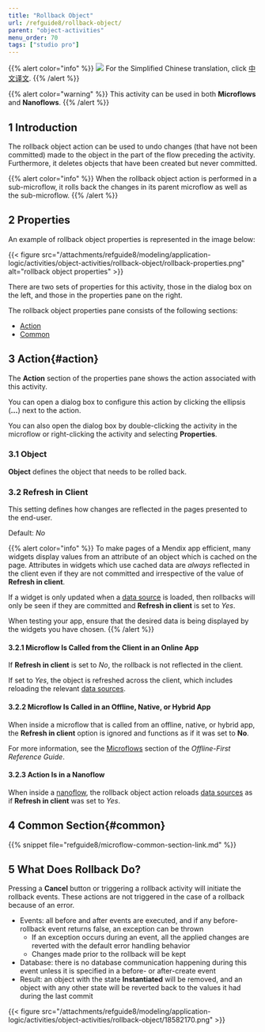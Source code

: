 ```yaml
---
title: "Rollback Object"
url: /refguide8/rollback-object/
parent: "object-activities"
menu_order: 70
tags: ["studio pro"]
---
```


{{% alert color="info" %}}
<img src="attachments/chinese-translation/china.png" style="display: inline-block; margin: 0" /> For the Simplified Chinese translation, click [中文译文](https://cdn.mendix.tencent-cloud.com/documentation/refguide8/rollback-object.pdf).
{{% /alert %}}

{{% alert color="warning" %}}
This activity can be used in both **Microflows** and **Nanoflows**.
{{% /alert %}}

## 1 Introduction

The rollback object action can be used to undo changes (that have not been committed) made to the object in the part of the flow preceding the activity. Furthermore, it deletes objects that have been created but never committed.

{{% alert color="info" %}}
When the rollback object action is performed in a sub-microflow, it rolls back the changes in its parent microflow as well as the sub-microflow.
{{% /alert %}}

## 2 Properties

An example of rollback object properties is represented in the image below:

{{< figure src="/attachments/refguide8/modeling/application-logic/activities/object-activities/rollback-object/rollback-properties.png" alt="rollback object properties" >}}

There are two sets of properties for this activity, those in the dialog box on the left, and those in the properties pane on the right.

The rollback object properties pane consists of the following sections:

* [Action](#action)
* [Common](#common)

## 3 Action{#action}

The **Action** section of the properties pane shows the action associated with this activity.

You can open a dialog box to configure this action by clicking the ellipsis (**…**) next to the action.

You can also open the dialog box by double-clicking the activity in the microflow or right-clicking the activity and selecting **Properties**.

### 3.1 Object

**Object** defines the object that needs to be rolled back.

### 3.2 Refresh in Client

This setting defines how changes are reflected in the pages presented to the end-user.

Default: *No*

{{% alert color="info" %}}
To make pages of a Mendix app efficient, many widgets display values from an attribute of an object which is cached on the page. Attributes in widgets which use cached data are *always* reflected in the client even if they are not committed and irrespective of the value of **Refresh in client**.

If a widget is only updated when a [data source](/refguide8/data-sources/) is loaded, then rollbacks will only be seen if they are committed and **Refresh in client** is set to *Yes*.

When testing your app, ensure that the desired data is being displayed by the widgets you have chosen.
{{% /alert %}}

#### 3.2.1 Microflow Is Called from the Client in an Online App

If **Refresh in client** is set to *No*, the rollback is not reflected in the client.

If set to *Yes*, the object is refreshed across the client, which includes reloading the relevant [data sources](/refguide8/data-sources/).

#### 3.2.2 Microflow Is Called in an Offline, Native, or Hybrid App

When inside a microflow that is called from an offline, native, or hybrid app, the **Refresh in client** option is ignored and functions as if it was set to **No**.

For more information, see the [Microflows](/refguide8/offline-first/#microflows) section of the *Offline-First Reference Guide*.

#### 3.2.3 Action Is in a Nanoflow

When inside a [nanoflow](/refguide8/nanoflows/), the rollback object action reloads [data sources](/refguide8/data-sources/) as if **Refresh in client** was set to *Yes*.

## 4 Common Section{#common}

{{% snippet file="refguide8/microflow-common-section-link.md" %}}

## 5 What Does Rollback Do?

Pressing a **Cancel** button or triggering a rollback activity will initiate the rollback events. These actions are not triggered in the case of a rollback because of an error.

* Events: all before and after events are executed, and if any before-rollback event returns false, an exception can be thrown
	* If an exception occurs during an event, all the applied changes are reverted with the default error handling behavior
	* Changes made prior to the rollback will be kept
* Database: there is no database communication happening during this event unless it is specified in a before- or after-create event
* Result: an object with the state **Instantiated** will be removed, and an object with any other state will be reverted back to the values it had during the last commit

{{< figure src="/attachments/refguide8/modeling/application-logic/activities/object-activities/rollback-object/18582170.png" >}}
